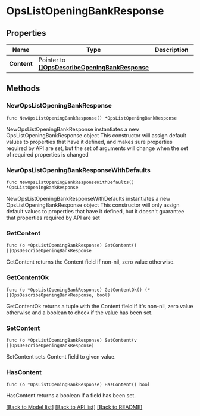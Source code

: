 # OpsListOpeningBankResponse

## Properties

Name | Type | Description | Notes
------------ | ------------- | ------------- | -------------
**Content** | Pointer to [**[]OpsDescribeOpeningBankResponse**](OpsDescribeOpeningBankResponse.md) |  | [optional] 

## Methods

### NewOpsListOpeningBankResponse

`func NewOpsListOpeningBankResponse() *OpsListOpeningBankResponse`

NewOpsListOpeningBankResponse instantiates a new OpsListOpeningBankResponse object
This constructor will assign default values to properties that have it defined,
and makes sure properties required by API are set, but the set of arguments
will change when the set of required properties is changed

### NewOpsListOpeningBankResponseWithDefaults

`func NewOpsListOpeningBankResponseWithDefaults() *OpsListOpeningBankResponse`

NewOpsListOpeningBankResponseWithDefaults instantiates a new OpsListOpeningBankResponse object
This constructor will only assign default values to properties that have it defined,
but it doesn't guarantee that properties required by API are set

### GetContent

`func (o *OpsListOpeningBankResponse) GetContent() []OpsDescribeOpeningBankResponse`

GetContent returns the Content field if non-nil, zero value otherwise.

### GetContentOk

`func (o *OpsListOpeningBankResponse) GetContentOk() (*[]OpsDescribeOpeningBankResponse, bool)`

GetContentOk returns a tuple with the Content field if it's non-nil, zero value otherwise
and a boolean to check if the value has been set.

### SetContent

`func (o *OpsListOpeningBankResponse) SetContent(v []OpsDescribeOpeningBankResponse)`

SetContent sets Content field to given value.

### HasContent

`func (o *OpsListOpeningBankResponse) HasContent() bool`

HasContent returns a boolean if a field has been set.


[[Back to Model list]](../README.md#documentation-for-models) [[Back to API list]](../README.md#documentation-for-api-endpoints) [[Back to README]](../README.md)


